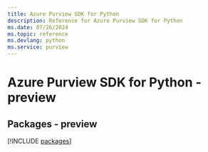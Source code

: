 ```yaml
---
title: Azure Purview SDK for Python
description: Reference for Azure Purview SDK for Python
ms.date: 07/26/2024
ms.topic: reference
ms.devlang: python
ms.service: purview
---
```

# Azure Purview SDK for Python - preview
## Packages - preview
[!INCLUDE [packages](purview-index.md)]
